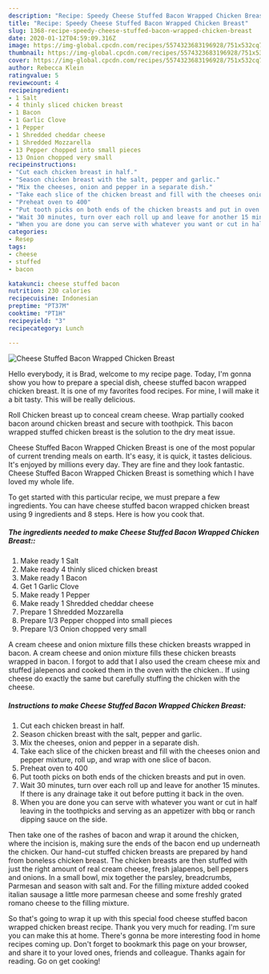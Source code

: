 ```yaml
---
description: "Recipe: Speedy Cheese Stuffed Bacon Wrapped Chicken Breast"
title: "Recipe: Speedy Cheese Stuffed Bacon Wrapped Chicken Breast"
slug: 1368-recipe-speedy-cheese-stuffed-bacon-wrapped-chicken-breast
date: 2020-01-12T04:59:09.316Z
image: https://img-global.cpcdn.com/recipes/5574323683196928/751x532cq70/cheese-stuffed-bacon-wrapped-chicken-breast-recipe-main-photo.jpg
thumbnail: https://img-global.cpcdn.com/recipes/5574323683196928/751x532cq70/cheese-stuffed-bacon-wrapped-chicken-breast-recipe-main-photo.jpg
cover: https://img-global.cpcdn.com/recipes/5574323683196928/751x532cq70/cheese-stuffed-bacon-wrapped-chicken-breast-recipe-main-photo.jpg
author: Rebecca Klein
ratingvalue: 5
reviewcount: 4
recipeingredient:
- 1 Salt
- 4 thinly sliced chicken breast
- 1 Bacon
- 1 Garlic Clove
- 1 Pepper
- 1 Shredded cheddar cheese
- 1 Shredded Mozzarella
- 13 Pepper chopped into small pieces
- 13 Onion chopped very small
recipeinstructions:
- "Cut each chicken breast in half."
- "Season chicken breast with the salt, pepper and garlic."
- "Mix the cheeses, onion and pepper in a separate dish."
- "Take each slice of the chicken breast and fill with the cheeses onion and pepper mixture, roll up, and wrap with one slice of bacon."
- "Preheat oven to 400"
- "Put tooth picks on both ends of the chicken breasts and put in oven."
- "Wait 30 minutes, turn over each roll up and leave for another 15 minutes. If there is any drainage take it out before putting it back in the oven."
- "When you are done you can serve with whatever you want or cut in half leaving in the toothpicks and serving as an appetizer with bbq or ranch dipping sauce on the side."
categories:
- Resep
tags:
- cheese
- stuffed
- bacon

katakunci: cheese stuffed bacon
nutrition: 230 calories
recipecuisine: Indonesian
preptime: "PT37M"
cooktime: "PT1H"
recipeyield: "3"
recipecategory: Lunch

---
```



![Cheese Stuffed Bacon Wrapped Chicken Breast](https://img-global.cpcdn.com/recipes/5574323683196928/751x532cq70/cheese-stuffed-bacon-wrapped-chicken-breast-recipe-main-photo.jpg)

Hello everybody, it is Brad, welcome to my recipe page. Today, I'm gonna show you how to prepare a special dish, cheese stuffed bacon wrapped chicken breast. It is one of my favorites food recipes. For mine, I will make it a bit tasty. This will be really delicious.

Roll Chicken breast up to conceal cream cheese. Wrap partially cooked bacon around chicken breast and secure with toothpick. This bacon wrapped stuffed chicken breast is the solution to the dry meat issue.

Cheese Stuffed Bacon Wrapped Chicken Breast is one of the most popular of current trending meals on earth. It's easy, it is quick, it tastes delicious. It's enjoyed by millions every day. They are fine and they look fantastic. Cheese Stuffed Bacon Wrapped Chicken Breast is something which I have loved my whole life.


To get started with this particular recipe, we must prepare a few ingredients. You can have cheese stuffed bacon wrapped chicken breast using 9 ingredients and 8 steps. Here is how you cook that.

##### The ingredients needed to make Cheese Stuffed Bacon Wrapped Chicken Breast::

1. Make ready 1 Salt
1. Make ready 4 thinly sliced chicken breast
1. Make ready 1 Bacon
1. Get 1 Garlic Clove
1. Make ready 1 Pepper
1. Make ready 1 Shredded cheddar cheese
1. Prepare 1 Shredded Mozzarella
1. Prepare 1/3 Pepper chopped into small pieces
1. Prepare 1/3 Onion chopped very small


A cream cheese and onion mixture fills these chicken breasts wrapped in bacon. A cream cheese and onion mixture fills these chicken breasts wrapped in bacon. I forgot to add that I also used the cream cheese mix and stuffed jalepenos and cooked them in the oven with the chicken.. If using cheese do exactly the same but carefully stuffing the chicken with the cheese. 

##### Instructions to make Cheese Stuffed Bacon Wrapped Chicken Breast:

1. Cut each chicken breast in half.
1. Season chicken breast with the salt, pepper and garlic.
1. Mix the cheeses, onion and pepper in a separate dish.
1. Take each slice of the chicken breast and fill with the cheeses onion and pepper mixture, roll up, and wrap with one slice of bacon.
1. Preheat oven to 400
1. Put tooth picks on both ends of the chicken breasts and put in oven.
1. Wait 30 minutes, turn over each roll up and leave for another 15 minutes. If there is any drainage take it out before putting it back in the oven.
1. When you are done you can serve with whatever you want or cut in half leaving in the toothpicks and serving as an appetizer with bbq or ranch dipping sauce on the side.


Then take one of the rashes of bacon and wrap it around the chicken, where the incision is, making sure the ends of the bacon end up underneath the chicken. Our hand-cut stuffed chicken breasts are prepared by hand from boneless chicken breast. The chicken breasts are then stuffed with just the right amount of real cream cheese, fresh jalapenos, bell peppers and onions. In a small bowl, mix together the parsley, breadcrumbs, Parmesan and season with salt and. For the filling mixture added cooked italian sausage a little more parmesan cheese and some freshly grated romano cheese to the filling mixture. 

So that's going to wrap it up with this special food cheese stuffed bacon wrapped chicken breast recipe. Thank you very much for reading. I'm sure you can make this at home. There's gonna be more interesting food in home recipes coming up. Don't forget to bookmark this page on your browser, and share it to your loved ones, friends and colleague. Thanks again for reading. Go on get cooking!
